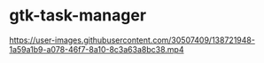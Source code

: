 # gtk-task-manager

https://user-images.githubusercontent.com/30507409/138721948-1a59a1b9-a078-46f7-8a10-8c3a63a8bc38.mp4

